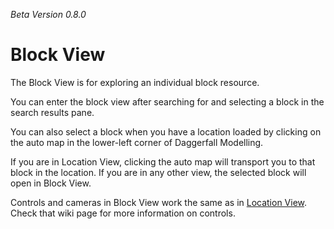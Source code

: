 _Beta Version 0.8.0_

# Block View #

The Block View is for exploring an individual block resource.

You can enter the block view after searching for and selecting a block in the search results pane.

You can also select a block when you have a location loaded by clicking on the auto map in the lower-left corner of Daggerfall Modelling.

If you are in Location View, clicking the auto map will transport you to that block in the location. If you are in any other view, the selected block will open in Block View.

Controls and cameras in Block View work the same as in [Location View](DaggerfallModelling_LocationView.md). Check that wiki page for more information on controls.